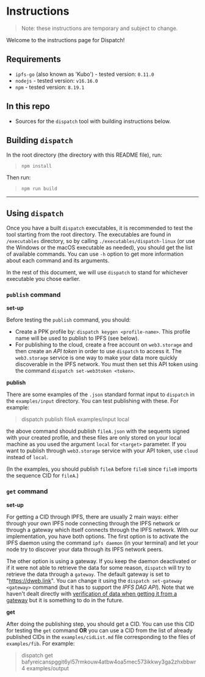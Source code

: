 # Instructions

> Note: these instructions are temporary and subject to change.

Welcome to the instructions page for Dispatch!

## Requirements

- `ipfs-go` (also known as 'Kubo') - tested version: `0.11.0`
- `nodejs` - tested version: `v16.16.0`
- `npm` - tested version: `8.19.1`

## In this repo

- Sources for the `dispatch` tool with building instructions below.

## Building `dispatch`

In the root directory (the directory with this README file), run:

>     npm install

Then run:

>     npm run build

----------------

## Using `dispatch`

Once you have a built `dispatch` executables, it is recommended to test the tool starting from the root directory. The executables are found in `/executables` directory, so by calling `./executables/dispatch-linux` (or use the Windows or the macOS executable as needed), you should get the list of available commands. You can use `-h` option to get more information about each command and its arguments.

In the rest of this document, we will use `dispatch` to stand for whichever executable you chose earlier.

### `publish` command

**set-up**

Before testing the `publish` command, you should:

- Create a PPK profile by: `dispatch keygen <profile-name>`. This profile name will be used to publish to IPFS (see below).
- For publishing to the cloud, create a free account on `web3.storage` and then create an _API token_ in order to use `dispatch` to access it. The `web3.storage` service is one way to make your data more quickly discoverable in the IPFS network. You must then set this API token using the command `dispatch set-web3token <token>`.

**publish**

There are some examples of the `.json` standard format input to `dispatch` in the `examples/input` directory. You can test publishing with these. For example:

>   dispatch publish fileA <your-profile-name> examples/input local

the above command should publish `fileA.json` with the sequents signed with your created profile, and these files are only stored on your local machine as you used the argument `local` for `<target>` parameter. If you want to publish through `web3.storage` service with your API token, use `cloud` instead of `local`.

(In the examples, you should publish `fileA` before `fileB` since `fileB` imports the sequence CID for `fileA`.)

### `get` command

**set-up**

For getting a CID through IPFS, there are usually 2 main ways: either through your own IPFS node connecting through the IPFS network or through a gateway which itself connects through the IPFS network. With our implementation, you have both options. The first option is to activate the IPFS daemon using the command `ipfs daemon` (in your terminal) and let your node try to discover your data through its IPFS network peers.

The other option is using a gateway. If you keep the daemon deactivated or if it were not able to retrieve the data for some reason, `dispatch` will try to retrieve the data through a `gateway`. The default gateway is set to "https://dweb.link". You can change it using the `dispatch set-gateway <gateway>` command (but it has to support the _IPFS DAG API_). Note that we haven't dealt directly with [verification of data when getting it from a gateway](https://docs.ipfs.tech/reference/http/gateway/#specifications) but it is something to do in the future.

**get**

After doing the publishing step, you should get a CID. You can use this CID for testing the `get` command **OR** you can use a CID from the list of already published CIDs in the `examples/cidList.md` file corresponding to the files of `examples/fib`. For example:

>    dispatch get bafyreicanspggit6yl57rmkouw4atbw4oa5mec573ikkwy3ga2zhxbbwr4 examples/output
